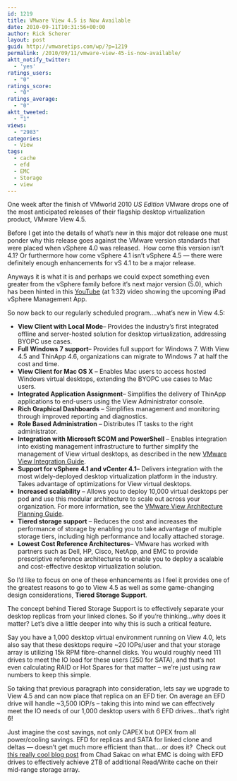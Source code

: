 ```yaml
---
id: 1219
title: VMware View 4.5 is Now Available
date: 2010-09-11T10:31:56+00:00
author: Rick Scherer
layout: post
guid: http://vmwaretips.com/wp/?p=1219
permalink: /2010/09/11/vmware-view-45-is-now-available/
aktt_notify_twitter:
  - 'yes'
ratings_users:
  - "0"
ratings_score:
  - "0"
ratings_average:
  - "0"
aktt_tweeted:
  - "1"
views:
  - "2983"
categories:
  - View
tags:
  - cache
  - efd
  - EMC
  - Storage
  - view
---
```

One week after the finish of VMworld 2010 _US Edition_ VMware drops one of the most anticipated releases of their flagship desktop virtualization product, VMware View 4.5.

Before I get into the details of what&#8217;s new in this major dot release one must ponder why this release goes against the VMware version standards that were placed when vSphere 4.0 was released.  How come this version isn&#8217;t 4.1? Or furthermore how come vSphere 4.1 isn&#8217;t vSphere 4.5 &#8212; there were definitely enough enhancements for vS 4.1 to be a major release.

<!--more-->

Anyways it is what it is and perhaps we could expect something even greater from the vSphere family before it&#8217;s next major version (5.0), which has been hinted in this <a href="http://www.youtube.com/watch?v=H5aAYOy2RPE" target="_blank">YouTube</a> (at 1:32) video showing the upcoming iPad vSphere Management App.

So now back to our regularly scheduled program&#8230;.what&#8217;s new in View 4.5:

  * **View Client with Local Mode**&#8211; Provides the industry&#8217;s first integrated offline and server-hosted solution for desktop virtualization, addressing BYOPC use cases.
  * **Full Windows 7 support**&#8211; Provides full support for Windows 7. With View 4.5 and ThinApp 4.6, organizations can migrate to Windows 7 at half the cost and time.
  * **View Client for Mac OS X** &#8211; Enables Mac users to access hosted Windows virtual desktops, extending the BYOPC use cases to Mac users.
  * **Integrated Application Assignment**&#8211; Simplifies the delivery of ThinApp applications to end-users using the View Administrator console.
  * **Rich Graphical Dashboards** &#8211; Simplifies management and monitoring through improved reporting and diagnostics.
  * **Role Based Administration** &#8211; Distributes IT tasks to the right administrator.
  * **Integration with Microsoft SCOM and PowerShell** &#8211; Enables integration into existing management infrastructure to further simplify the management of View virtual desktops, as described in the new <a href="http://vmware.com/pdf/view45_integration_guide.pdf" target="_blank">VMware View Integration Guide</a>.
  * **Support for vSphere 4.1 and vCenter 4.1**&#8211; Delivers integration with the most widely-deployed desktop virtualization platform in the industry. Takes advantage of optimizations for View virtual desktops.
  * **Increased scalability** &#8211; Allows you to deploy 10,000 virtual desktops per pod and use this modular architecture to scale out across your organization. For more information, see the <a href="http://vmware.com/pdf/view45_architecture_planning.pdf" target="_blank">VMware View Architecture Planning Guide</a>.
  * **Tiered storage support** &#8211; Reduces the cost and increases the performance of storage by enabling you to take advantage of multiple storage tiers, including high performance and locally attached storage.
  * **Lowest Cost Reference Architectures**&#8211; VMware has worked with partners such as Dell, HP, Cisco, NetApp, and EMC to provide prescriptive reference architectures to enable you to deploy a scalable and cost-effective desktop virtualization solution.

So I&#8217;d like to focus on one of these enhancements as I feel it provides one of the greatest reasons to go to View 4.5 as well as some game-changing design considerations, **Tiered Storage Support**.

The concept behind Tiered Storage Support is to effectively separate your desktop replicas from your linked clones. So if you&#8217;re thinking&#8230;why does it matter? Let&#8217;s dive a little deeper into why this is such a critical feature.

Say you have a 1,000 desktop virtual environment running on View 4.0, lets also say that these desktops require ~20 IOPs/user and that your storage array is utilizing 15k RPM fibre-channel disks. You would roughly need 111 drives to meet the IO load for these users (250 for SATA), and that&#8217;s not even calculating RAID or Hot Spares for that matter &#8211; we&#8217;re just using raw numbers to keep this simple.

So taking that previous paragraph into consideration, lets say we upgrade to View 4.5 and can now place that replica on an EFD tier. On average an EFD drive will handle ~3,500 IOP/s &#8211; taking this into mind we can effectively meet the IO needs of our 1,000 desktop users with 6 EFD drives&#8230;that&#8217;s right 6!

Just imagine the cost savings, not only CAPEX but OPEX from all power/cooling savings. EFD for replicas and SATA for linked clone and deltas &#8212; doesn&#8217;t get much more efficient than that&#8230;.or does it?  Check out <a href="http://virtualgeek.typepad.com/virtual_geek/2010/05/emc-unified-storage-next-generation-efficiency-details.html" target="_blank">this really cool blog post</a> from Chad Sakac on what EMC is doing with EFD drives to effectively achieve 2TB of additional Read/Write cache on their mid-range storage array.